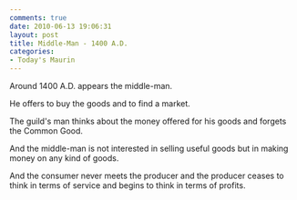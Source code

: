 ```yaml
---
comments: true
date: 2010-06-13 19:06:31
layout: post
title: Middle-Man - 1400 A.D.
categories:
- Today's Maurin
---
```


Around 1400 A.D.
appears the middle-man.

He offers to buy the goods
and to find a market.

The guild's man
thinks about the money
offered for his goods
and forgets the Common Good.

And the middle-man
is not interested
in selling useful goods
but in making money
on any kind of goods.

And the consumer 
never meets the producer
and the producer
ceases to think
in terms of service
and begins to think
in terms of profits.
